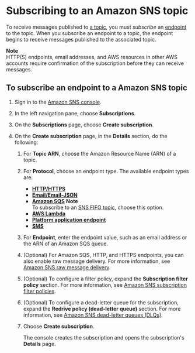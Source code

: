 # Subscribing to an Amazon SNS topic<a name="sns-create-subscribe-endpoint-to-topic"></a>

To receive messages published to [a topic](sns-create-topic.md), you must *subscribe* an [endpoint](#sns-endpoints) to the topic\. When you subscribe an endpoint to a topic, the endpoint begins to receive messages published to the associated topic\.

**Note**  
HTTP\(S\) endpoints, email addresses, and AWS resources in other AWS accounts require confirmation of the subscription before they can receive messages\.

## To subscribe an endpoint to a Amazon SNS topic<a name="subscribe-topic-aws-console"></a>

1. Sign in to the [Amazon SNS console](https://console.aws.amazon.com/sns/home)\.

1. In the left navigation pane, choose **Subscriptions**\.

1. On the **Subscriptions** page, choose **Create subscription**\.

1. On the **Create subscription** page, in the **Details** section, do the following:

   1. For **Topic ARN**, choose the Amazon Resource Name \(ARN\) of a topic\.

   1. For **Protocol**, choose an endpoint type\.  The available endpoint types are:
      + [**HTTP/HTTPS**](sns-http-https-endpoint-as-subscriber.md)
      + [**Email/Email\-JSON**](sns-email-notifications.md)
      + [**Amazon SQS**](sns-sqs-as-subscriber.md)
**Note**  
To subscribe to an [SNS FIFO topic](sns-fifo-topics.md), choose this option\.
      + [**AWS Lambda**](sns-lambda-as-subscriber.md)
      + [**Platform application endpoint**](sns-mobile-application-as-subscriber.md)
      + [**SMS**](sns-mobile-phone-number-as-subscriber.md) 

   1. For **Endpoint**, enter the endpoint value, such as an email address or the ARN of an Amazon SQS queue\.

   1. \(Optional\) For Amazon SQS, HTTP, and HTTPS endpoints, you can also enable raw message delivery\. For more information, see [Amazon SNS raw message delivery](sns-large-payload-raw-message-delivery.md)\.

   1. \(Optional\) To configure a filter policy, expand the **Subscription filter policy** section\. For more information, see [Amazon SNS subscription filter policies](sns-subscription-filter-policies.md)\.

   1. \(Optional\) To configure a dead\-letter queue for the subscription, expand the **Redrive policy \(dead\-letter queue\)** section\. For more information, see [Amazon SNS dead\-letter queues \(DLQs\)](sns-dead-letter-queues.md)\.

   1. Choose **Create subscription**\.

      The console creates the subscription and opens the subscription's **Details** page\.